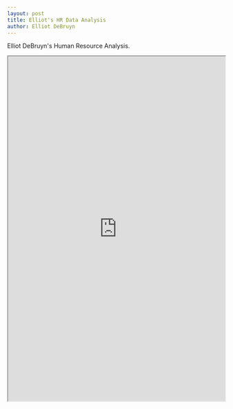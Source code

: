 ```yaml
---
layout: post
title: Elliot's HR Data Analysis
author: Elliot DeBruyn
---
```


Elliot DeBruyn's Human Resource Analysis.

<iframe src="https://drive.google.com/file/d/0B7qRQkZ2lu7Tb0pYYzBvbzJIR2M/preview" width="100%" height="800px"></iframe>
